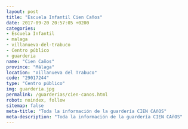 ```yaml
---
layout: post
title: "Escuela Infantil Cien Caños"
date: 2017-09-20 20:57:05 +0200
categories:
- Escuela Infantil
- malaga
- villanueva-del-trabuco
- Centro público
- guarderia
name: "Cien Caños"
province: "Málaga"
location: "Villanueva del Trabuco"
code: "29017244"
type: "Centro público"
img: guarderia.jpg
permalink: /guarderias/cien-canos.html
robot: noindex, follow
sitemap: false
meta-title: "Toda la información de la guardería CIEN CAñOS"
meta-description: "Toda la información de la guardería CIEN CAñOS"
---
```

